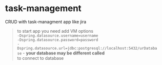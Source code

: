 # task-management
CRUD with task-managment app like jira

>to start app you need add VM options <br>
><code>-Dspring.datasource.username=username </code>  <br>
><code>-Dspring.datasource.password=password </code>  <br>
><code>-Dspring.datasource.url=jdbc:postgresql://localhost:5432/urDatabase</code> - **your database may be different called**  <br>
> to connect to database
